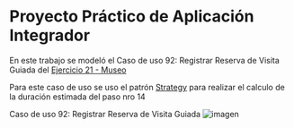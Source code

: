 # Proyecto Práctico de Aplicación Integrador

En este trabajo se modeló el Caso de uso 92: Registrar Reserva de Visita Guiada del [Ejercicio 21 - Museo](https://github.com/Caeta-ok/Resumenes/tree/master/Ingenier%C3%ADa%20de%20Software/Ejercicios/Ejercicio%2021%20-%20Museo)

Para este caso de uso se uso el patrón [Strategy](https://github.com/Caeta-ok/Resumenes/tree/master/Ingenier%C3%ADa%20de%20Software/Ejercicios/Ejercicio%2021%20-%20Museo/Workflow%20de%20Dise%C3%B1o/Patr%C3%B3n%20Strategy) para realizar el calculo de la duración estimada del paso nro 14

Caso de uso 92: Registrar Reserva de Visita Guiada
![imagen](https://user-images.githubusercontent.com/63880187/136282813-10c7fb91-87ed-4b29-83b8-383f016275a3.png)

